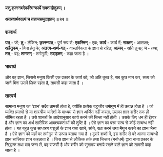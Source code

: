 #### यत्तु कृत्स्नवदेकस्मिन्कार्ये सक्तमहैतुकम् ।
#### अतत्त्वार्थवदल्पं च तत्तामसमुदाहृतम् ॥ २२ ॥

### शब्दार्थ

**यत्** - जो; **तु** - लेकिन; **कृत्स्नवत्** - पूर्ण रूप से; **एकस्मिन्** - एक; **कार्य** - कार्य में; **सक्तम्** - आसक्त; **अहैतुकम्** - बिना हेतु के; **अतत्त्व-अर्थ-वत्** - वास्तविकता के ज्ञान से रहित; **अल्पम्** - अति तुच्छ; **च** - तथा; **तत्** - वह; **तामसम्** - तमोगुणी; **उदाहृतम्** - कहा जाता है ।

### भावार्थ

और वह ज्ञान, जिससे मनुष्य किसी एक प्रकार के कार्य को, जो अति तुच्छ है, सब कुछ मान कर, सत्य को जाने बिना उसमें लिप्त रहता है, तामसी कहा जाता है ।

### तात्पर्य

सामान्य मनुष्य का ‘ज्ञान’ सदैव तामसी होता है, क्योंकि प्रत्येक बद्धजीव तमोगुण में ही उत्पन्न होता है । जो व्यक्ति प्रमाणों से या शास्त्रीय आदेशों के माध्यम से ज्ञान अर्जित नहीं करता, उसका ज्ञान शरीर तक ही सीमित रहता है । उसे शास्त्रों के आदेशानुसार कार्य करने की चिन्ता नहीं होती । उसके लिए धन ही ईश्वर है और ज्ञान का अर्थ शारीरिक आवश्यकताओं की तुष्टि है । ऐसे ज्ञान का परम सत्य से कोई सम्बन्ध नहीं होता । यह बहुत कुछ साधारण पशुओं के ज्ञान यथा खाने, सोने, रक्षा करने तथा मैथुन करने का ज्ञान जैसा है । ऐसे ज्ञान को यहाँ पर तमोगुण से उत्पन्न बताया गया है । दूसरे शब्दों में, इस शरीर से परे आत्मा सम्बन्धी ज्ञान सात्त्विक ज्ञान कहलाता है । जिस ज्ञान से लौकिक तर्क तथा चिन्तन (मनोधर्म) द्वारा नाना प्रकार के सिद्धान्त तथा वाद जन्म लें, वह राजसी है और शरीर को सुखमय बनाये रखने वाले ज्ञान को तामसी कहा जाता है ।